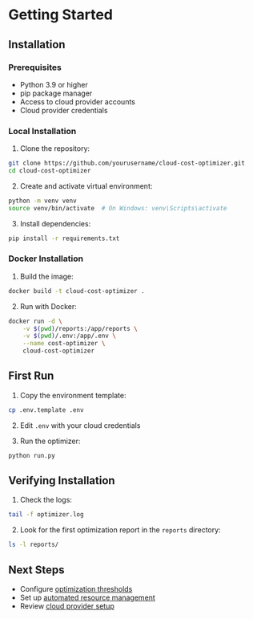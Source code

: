 # Getting Started

## Installation

### Prerequisites
- Python 3.9 or higher
- pip package manager
- Access to cloud provider accounts
- Cloud provider credentials

### Local Installation

1. Clone the repository:
```bash
git clone https://github.com/yourusername/cloud-cost-optimizer.git
cd cloud-cost-optimizer
```

2. Create and activate virtual environment:
```bash
python -m venv venv
source venv/bin/activate  # On Windows: venv\Scripts\activate
```

3. Install dependencies:
```bash
pip install -r requirements.txt
```

### Docker Installation

1. Build the image:
```bash
docker build -t cloud-cost-optimizer .
```

2. Run with Docker:
```bash
docker run -d \
    -v $(pwd)/reports:/app/reports \
    -v $(pwd)/.env:/app/.env \
    --name cost-optimizer \
    cloud-cost-optimizer
```

## First Run

1. Copy the environment template:
```bash
cp .env.template .env
```

2. Edit `.env` with your cloud credentials

3. Run the optimizer:
```bash
python run.py
```

## Verifying Installation

1. Check the logs:
```bash
tail -f optimizer.log
```

2. Look for the first optimization report in the `reports` directory:
```bash
ls -l reports/
```

## Next Steps

- Configure [optimization thresholds](configuration.md#thresholds)
- Set up [automated resource management](configuration.md#automation)
- Review [cloud provider setup](cloud-providers.md)
